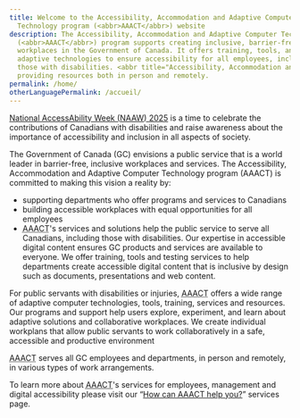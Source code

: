 ```yaml
---
title: Welcome to the Accessibility, Accommodation and Adaptive Computer
  Technology program (<abbr>AAACT</abbr>) website
description: The Accessibility, Accommodation and Adaptive Computer Technology
  (<abbr>AAACT</abbr>) program supports creating inclusive, barrier-free
  workplaces in the Government of Canada. It offers training, tools, and
  adaptive technologies to ensure accessibility for all employees, including
  those with disabilities. <abbr title="Accessibility, Accommodation and Adaptive Computer Technology">AAACT</abbr> serves all government employees,
  providing resources both in person and remotely.
permalink: /home/
otherLanguagePermalink: /accueil/
---
```


</div>
<div class="well well-lg">
<div class="container">
<p><a href="/naaw/">National AccessAbility Week (<abbr>NAAW</abbr>) 2025</a> is a time to celebrate the contributions of Canadians with disabilities and raise awareness about the importance of accessibility and inclusion in all aspects of society.</p>
</div>
</div>
<div class="container">

The Government of Canada (<abbr>GC</abbr>) envisions a public service that is a world leader in barrier-free, inclusive workplaces and services. The Accessibility, Accommodation and Adaptive Computer Technology program (<abbr>AAACT</abbr>) is committed to making this vision a reality by:

- supporting departments who offer programs and services to Canadians
- building accessible workplaces with equal opportunities for all employees
- <abbr title="Accessibility, Accommodation and Adaptive Computer Technology">AAACT</abbr>'s services and solutions help the public service to serve all Canadians, including those with disabilities. Our expertise in accessible digital content ensures GC products and services are available to everyone. We offer training, tools and testing services to help departments create accessible digital content that is inclusive by design such as documents, presentations and web content.

For public servants with disabilities or injuries, <abbr title="Accessibility, Accommodation and Adaptive Computer Technology">AAACT</abbr> offers a wide range of adaptive computer technologies, tools, training, services and resources. Our programs and support help users explore, experiment, and learn about adaptive solutions and collaborative workplaces. We create individual workplans that allow public servants to work collaboratively in a safe, accessible and productive environment

<abbr title="Accessibility, Accommodation and Adaptive Computer Technology">AAACT</abbr> serves all GC employees and departments, in person and remotely, in various types of work arrangements.

To learn more about <abbr title="Accessibility, Accommodation and Adaptive Computer Technology"><abbr title="Accessibility, Accommodation and Adaptive Computer Technology">AAACT</abbr></abbr>'s services for employees, management and digital accessibility please visit our “[How can AAACT help you?](/how-can-aaact-help-you/)” services page.

